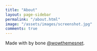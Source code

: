 ```yaml
---
title: "About"
layout: page-sidebar
permalink: "/about.html"
image: "/assets/images/screenshot.jpg"
comments: true
---
```

Made with <i class="fa fa-heart text-danger"></i> by bone [@wowthemesnet](https://www.wowthemes.net/category/free-themes-templates/).
